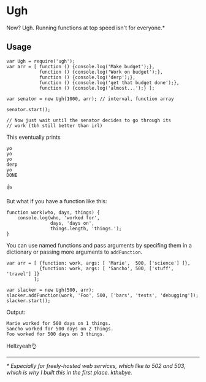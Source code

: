 Ugh
========

Now? Ugh. Running functions at top speed isn't for everyone.*

## Usage


	var Ugh = require('ugh');
	var arr = [ function () {console.log('Make budget');},
	            function () {console.log('Work on budget');},
	            function () {console.log('derp');},
	            function () {console.log('get that budget done');},
	            function () {console.log('almost...');} ];
	
	var senator = new Ugh(1000, arr); // interval, function array
	
	senator.start();
	
	// Now just wait until the senator decides to go through its 
	// work (tbh still better than irl)	
    
This eventually prints

    yo
    yo
    yo
    derp
    yo
    DONE

👍

But what if you have a function like this:

	function work(who, days, things) {
		console.log(who, 'worked for', 
					days, 'days on',
					things.length, 'things.');
	}	

You can use named functions and pass arguments by specifing them in a 
dictionary or passing more arguments to `addFunction`.

	var arr = [ {function: work, args: [ 'Marie',  500, ['science'] ]},
				{function: work, args: [ 'Sancho', 500, ['stuff', 'travel'] ]}
			  ];
	
	var slacker = new Ugh(500, arr);
	slacker.addFunction(work, 'Foo', 500, ['bars', 'tests', 'debugging']);
	slacker.start();
	
Output:

	Marie worked for 500 days on 1 things.
	Sancho worked for 500 days on 2 things.
	Foo worked for 500 days on 3 things.

Hellzyeah👌

----------

*\* Especially for freely-hosted web services, which like to 502 and 503, 
which is why I built this in the first place. kthxbye.*